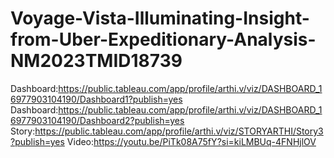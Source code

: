 # Voyage-Vista-Illuminating-Insight-from-Uber-Expeditionary-Analysis-NM2023TMID18739
Dashboard:https://public.tableau.com/app/profile/arthi.v/viz/DASHBOARD_16977903104190/Dashboard1?publish=yes
Dashboard:https://public.tableau.com/app/profile/arthi.v/viz/DASHBOARD_16977903104190/Dashboard2?publish=yes
Story:https://public.tableau.com/app/profile/arthi.v/viz/STORYARTHI/Story3?publish=yes
Video:https://youtu.be/PiTk08A75fY?si=kiLMBUq-4FNHjlOV
